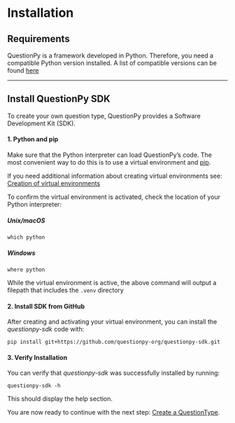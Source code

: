 # Installation

## Requirements

QuestionPy is a framework developed in Python.
Therefore, you need a compatible Python version installed.
A list of compatible versions can be found [here](faq.md#what-python-version-can-i-use-with-questionpy)

---

## Install QuestionPy SDK

To create your own question type, QuestionPy provides a Software Development Kit (SDK).


#### 1. Python and pip
Make sure that the Python interpreter can load QuestionPy’s code.
The most convenient way to do this is to use a virtual environment and [pip](https://pip.pypa.io/en/stable/).

If you need additional information about creating virtual environments see: 
[Creation of virtual environments](https://docs.python.org/3/library/venv.html#creating-virtual-environments)

To confirm the virtual environment is activated, check the location of your Python interpreter:

##### Unix/macOS
```shell
which python
```

##### Windows
```shell
where python
```

While the virtual environment is active, the above command will output a filepath that includes the `.venv` directory

#### 2. Install SDK from GitHub

After creating and activating your virtual environment, you can install the _questionpy-sdk_ code with:
```shell
pip install git+https://github.com/questionpy-org/questionpy-sdk.git
```

#### 3. Verify Installation

You can verify that _questionpy-sdk_ was successfully installed by running:
```shell
questionpy-sdk -h
```

This should display the help section.

You are now ready to continue with the next step: [Create a QuestionType](create_qtype.md).
